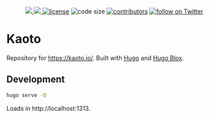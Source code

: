<p align=center>
  <a href="https://app.netlify.com/sites/kaoto-site/deploys" alt="Netlify Deploy Status">
    <img src="https://api.netlify.com/api/v1/badges/92def6f1-6225-4a16-972c-a292f9a2d870/deploy-status" />
  </a>

  <a href="https://github.com/gohugoio/hugo/releases/tag/v0.64.0" alt="Contributors">
    <img src="https://img.shields.io/static/v1?label=min-HUGO-version&message=0.64.0&color=f00&logo=hugo" />
  </a>

  <a href="https://github.com/KaotoIO/kaoto.io/blob/master/LICENSE">
    <img src="https://img.shields.io/github/license/KaotoIO/kaoto.io" alt="license"></a>

  <img src="https://img.shields.io/github/languages/code-size/KaotoIO/kaoto.io" alt="code size">

  <a href="https://github.com/KaotoIO/kaoto.io/graphs/contributors">
    <img src="https://img.shields.io/github/contributors/KaotoIO/kaoto.io" alt="contributors"></a>

  <a href="https://twitter.com/intent/follow?screen_name=KaotoIO">
    <img src="https://img.shields.io/twitter/follow/KaotoIO?style=social&logo=twitter"
      alt="follow on Twitter"></a>
</p>

# Kaoto
Repository for https://kaoto.io/. Built with [Hugo](https://gohugo.io/) and [Hugo Blox](https://hugoblox.com/).

## Development

```bash
hugo serve -D
```

Loads in http://localhost:1313.

